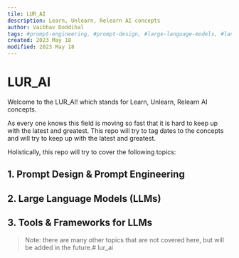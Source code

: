 ```yaml
---
tile: LUR_AI
description: Learn, Unlearn, Relearn AI concepts
author: Vaibhav Doddihal
tags: #prompt-engineering, #prompt-design, #large-language-models, #langchain
created: 2023 May 18
modified: 2023 May 18
---
```


# LUR_AI

Welcome to the LUR_AI! which stands for Learn, Unlearn, Relearn AI concepts. 

As every one knows this field is moving so fast that it is hard to keep up with the latest and greatest. This repo will try to tag dates to the concepts and will try to keep up with the latest and greatest.

Holistically, this repo will try to cover the following topics:

## 1. Prompt Design & Prompt Engineering

## 2. Large Language Models (LLMs)

## 3. Tools & Frameworks for LLMs

> Note: there are many other topics that are not covered here, but will be added in the future.# lur_ai
